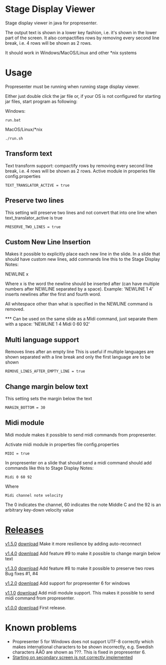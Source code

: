 Stage Display Viewer
==================

Stage display viewer in java for propresenter.

The output text is shown in a lower key fashion, i.e. it's shown in the lower part of the screen. It also compactifies rows by removing every second line break, i.e. 4 rows will be shown as 2 rows.

It should work in Windows/MacOS/Linux and other *nix systems

# Usage
Propresenter must be running when running stage display viewer.

Either just double click the jar file or, if your OS is not configured for starting jar files, start program as following:

Windows:

    run.bat

MacOS/Linux/*nix

    ./run.sh

## Transform text
Text transform support: compactify rows by removing every second line break, i.e. 4 rows will be shown as 2 rows.
Active module in properies file config.properties

    TEXT_TRANSLATOR_ACTIVE = true

## Preserve two lines
This setting will preserve two lines and not convert that into one line when text_translator_active is true

    PRESERVE_TWO_LINES = true  
   
## Custom New Line Insertion
Makes it possible to explicitly place each new line in the slide.
In a slide that should have custom new lines, add commands line this to the Stage Display Notes:
   
   NEWLINE x

Where x is the word the newline should be inserted after (can have multiple numbers after NEWLINE separated by a space).
Example:
'NEWLINE 1 4' inserts newlines after the first and fourth word.

All whitespace other than what is specified in the NEWLINE command is removed.

*** Can be used on the same slide as a Midi command, just separate them with a space:
'NEWLINE 1 4 Midi 0 60 92'

## Multi language support
Removes lines after an empty line
This is useful if multiple languages are shown separated with a line break and only the first language are to be shown

    REMOVE_LINES_AFTER_EMPTY_LINE = true
    
## Change margin below text
This setting sets the margin below the text

    MARGIN_BOTTOM = 30


## Midi module
Midi module makes it possible to send midi commands from propresenter.

Activate midi module in properties file config.properties

    MIDI = true
    
In propresenter on a slide that should send a midi command should add commands like this to Stage Display Notes:

    Midi 0 60 92

Where

    Midi channel note velocity

The 0 indicates the channel, 60 indicates the note Middle C and the 92 is an arbitrary key-down velocity value

# [Releases](https://github.com/danielkihlgren/stagedisplayviewer/releases)

[v1.5.0](https://github.com/danielkihlgren/stagedisplayviewer/releases/tag/v1.5.0) [download](https://github.com/danielkihlgren/stagedisplayviewer/releases/download/v1.5.0/StageDisplayViewer.zip)
Make it more resilience by adding auto-reconnect

[v1.4.0](https://github.com/danielkihlgren/stagedisplayviewer/releases/tag/v1.4.0) [download](https://github.com/danielkihlgren/stagedisplayviewer/releases/download/v1.4.0/StageDisplayViewer.zip)
Add feature #9 to make it possible to change margin below text

[v1.3.0](https://github.com/danielkihlgren/stagedisplayviewer/releases/tag/v1.3.0) [download](https://github.com/danielkihlgren/stagedisplayviewer/releases/download/v1.3.0/StageDisplayViewer.zip)
Add feature #8 to make it possible to preserve two rows
Bug fixes #1, #4

[v1.2.0](https://github.com/danielkihlgren/stagedisplayviewer/releases/tag/v1.2.0) [download](https://github.com/danielkihlgren/stagedisplayviewer/releases/download/v1.2.0/StageDisplayViewer.zip)
Add support for propresenter 6 for windows

[v1.1.0](https://github.com/danielkihlgren/stagedisplayviewer/releases/tag/v1.1.0) [download](https://github.com/danielkihlgren/stagedisplayviewer/releases/download/v1.1.0/StageDisplayViewer.zip)
Add midi module support. This makes it possible to send midi command from propresenter.

[v1.0.0](https://github.com/danielkihlgren/stagedisplayviewer/releases/tag/v1.0.0) [download](https://github.com/danielkihlgren/stagedisplayviewer/releases/download/v1.0.0/StageDisplayViewer.zip)
First release.

# Known problems
* Propresenter 5 for Windows does not support UTF-8 correctly which makes international characters to be shown incorrectly, e.g. Swedish characters ÅÄÖ are shown as ???. This is fixed in propresenter 6.
* [Starting on secondary screen is not correctly implemented](https://github.com/danielkihlgren/stagedisplayviewer/issues/1)
